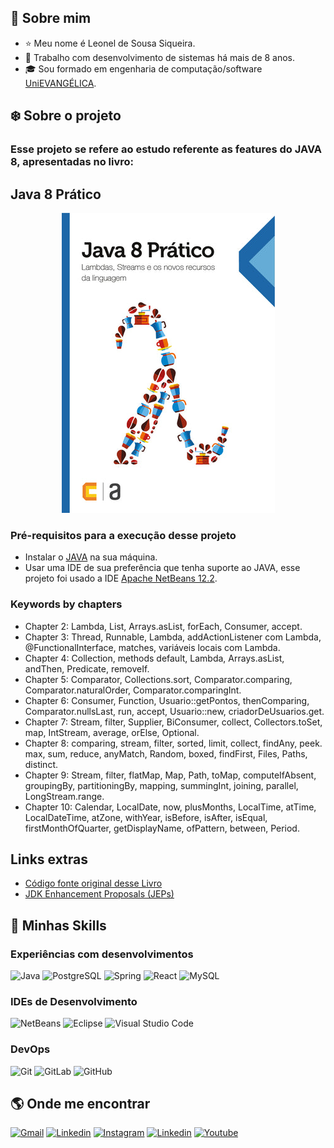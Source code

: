 ## :boy: Sobre mim
* :star: Meu nome é Leonel de Sousa Siqueira.
* :briefcase: Trabalho com desenvolvimento de sistemas há mais de 8 anos.
* :mortar_board: Sou formado em engenharia de computação/software [UniEVANGÉLICA](https://www4.unievangelica.edu.br/).

## :snowflake: Sobre o projeto
### Esse projeto se refere ao estudo referente as features do JAVA 8, apresentadas no livro:
## Java 8 Prático
<p align="center">
  <img src="./src/main/java/img/capa-livro-java-8-pratico.jpg" />
</p>

### Pré-requisitos para a execução desse projeto
* Instalar o [JAVA](https://www.oracle.com/br/java/technologies/javase/javase8-archive-downloads.html) na sua máquina.
* Usar uma IDE de sua preferência que tenha suporte ao JAVA, esse projeto foi usado a IDE [Apache NetBeans 12.2](https://netbeans.apache.org/download/index.html).

### Keywords by chapters
* Chapter 2: Lambda, List, Arrays.asList, forEach, Consumer, accept.
* Chapter 3: Thread, Runnable, Lambda, addActionListener com Lambda, @FunctionalInterface, matches, variáveis locais com Lambda.
* Chapter 4: Collection, methods default, Lambda, Arrays.asList, andThen, Predicate, removeIf.
* Chapter 5: Comparator, Collections.sort, Comparator.comparing, Comparator.naturalOrder, Comparator.comparingInt.
* Chapter 6: Consumer, Function, Usuario::getPontos, thenComparing, Comparator.nullsLast, run, accept, Usuario::new, criadorDeUsuarios.get.
* Chapter 7: Stream, filter, Supplier, BiConsumer, collect, Collectors.toSet, map, IntStream, average, orElse, Optional.
* Chapter 8: comparing, stream, filter, sorted, limit, collect, findAny, peek. max, sum, reduce, anyMatch, Random, boxed, findFirst, Files, Paths, distinct.
* Chapter 9: Stream, filter, flatMap, Map, Path, toMap, computeIfAbsent, groupingBy, partitioningBy, mapping, summingInt, joining, parallel, LongStream.range.
* Chapter 10: Calendar, LocalDate, now, plusMonths, LocalTime, atTime, LocalDateTime, atZone, withYear, isBefore, isAfter, isEqual, firstMonthOfQuarter, getDisplayName, ofPattern, between, Period.

## Links extras
* [Código fonte original desse Livro](https://github.com/peas/java8)
* [JDK Enhancement Proposals (JEPs)](https://openjdk.java.net/jeps/0)

## :rocket: Minhas Skills
### Experiências com desenvolvimentos
![Java](https://img.shields.io/badge/-Java-333333?style=flat&logo=Java&logoColor=007396)
![PostgreSQL](https://img.shields.io/badge/-PostgreSQL-333333?style=flat&logo=postgresql)
![Spring](https://img.shields.io/badge/-Spring-333333?style=flat&logo=spring)
![React](https://img.shields.io/badge/-React-333333?style=flat&logo=react)
![MySQL](https://img.shields.io/badge/-MySQL-333333?style=flat&logo=mysql)
### IDEs de Desenvolvimento
![NetBeans](https://img.shields.io/badge/-NetBeans-333333?style=flat&logo=apachenetbeanside)
![Eclipse](https://img.shields.io/badge/-Eclipse-333333?style=flat&logo=eclipse-ide&logoColor=2C2255)
![Visual Studio Code](https://img.shields.io/badge/-Visual%20Studio%20Code-333333?style=flat&logo=visual-studio-code&logoColor=007ACC)
### DevOps
![Git](https://img.shields.io/badge/-Git-333333?style=social&logo=git)
![GitLab](https://img.shields.io/badge/-GitLab-333333?style=social&logo=gitlab)
![GitHub](https://img.shields.io/badge/-GitHub-333333?style=social&logo=github)

## :earth_americas: Onde me encontrar
[![Gmail](https://img.shields.io/badge/-Gmail-d3d3d3?style=flat-square&labelColor=006bed&logo=Gmail&logoColor=white)](mailto:leonel55sousa@gmail.com)
[![Linkedin](https://img.shields.io/badge/-Linkedin-d3d3d3?style=flat-square&labelColor=blue&logo=Linkedin&logoColor=white)](https://www.linkedin.com/in/leonel-de-sousa-siqueira-85866749/)
[![Instagram](https://img.shields.io/badge/-Instagram-d3d3d3?style=flat-square&labelColor=DF0174&logo=instagram&logoColor=white)](https://www.instagram.com/leonelsousas/)
[![Linkedin](https://img.shields.io/badge/-Facebook-d3d3d3?style=flat-square&labelColor=3b5998&logo=facebook&logoColor=white)](https://www.facebook.com/leonel.siqueira.395/)
[![Youtube](https://img.shields.io/badge/-Youtube-d3d3d3?style=flat-square&labelColor=ff0020&logo=youtube&logoColor=white)](https://www.youtube.com/channel/UCTtQi-lpQU-KjTjdCsjKyhQ)